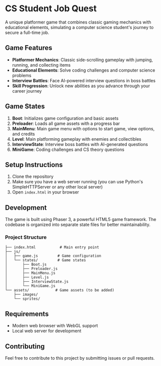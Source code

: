 # CS Student Job Quest

A unique platformer game that combines classic gaming mechanics with educational elements, simulating a computer science student's journey to secure a full-time job.

## Game Features

- **Platformer Mechanics**: Classic side-scrolling gameplay with jumping, running, and collecting items
- **Educational Elements**: Solve coding challenges and computer science problems
- **Interview Battles**: Face AI-powered interview questions in boss battles
- **Skill Progression**: Unlock new abilities as you advance through your career journey

## Game States

1. **Boot**: Initializes game configuration and basic assets
2. **Preloader**: Loads all game assets with a progress bar
3. **MainMenu**: Main game menu with options to start game, view options, and credits
4. **Level**: Main platforming gameplay with enemies and collectibles
5. **InterviewState**: Interview boss battles with AI-generated questions
6. **MiniGame**: Coding challenges and CS theory questions

## Setup Instructions

1. Clone the repository
2. Make sure you have a web server running (you can use Python's SimpleHTTPServer or any other local server)
3. Open `index.html` in your browser

## Development

The game is built using Phaser 3, a powerful HTML5 game framework. The codebase is organized into separate state files for better maintainability.

### Project Structure

```
├── index.html           # Main entry point
├── js/
│   ├── game.js         # Game configuration
│   └── states/         # Game states
│       ├── Boot.js
│       ├── Preloader.js
│       ├── MainMenu.js
│       ├── Level.js
│       ├── InterviewState.js
│       └── MiniGame.js
└── assets/            # Game assets (to be added)
    ├── images/
    └── sprites/
```

## Requirements

- Modern web browser with WebGL support
- Local web server for development

## Contributing

Feel free to contribute to this project by submitting issues or pull requests.
